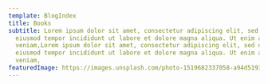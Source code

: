 ```yaml
---
template: BlogIndex
title: Books
subtitle: Lorem ipsum dolor sit amet, consectetur adipiscing elit, sed do
  eiusmod tempor incididunt ut labore et dolore magna aliqua. Ut enim ad minim
  veniam,Lorem ipsum dolor sit amet, consectetur adipiscing elit, sed do
  eiusmod tempor incididunt ut labore et dolore magna aliqua. Ut enim ad minim
  veniam,
featuredImage: https://images.unsplash.com/photo-1519682337058-a94d519337bc?ixid=MXwxMjA3fDB8MHxzZWFyY2h8MXx8Ym9va3N8ZW58MHx8MHw%3D&ixlib=rb-1.2.1&auto=format&fit=crop&w=800&q=60
---
```

